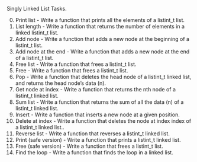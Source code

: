 Singly Linked List Tasks.

0. Print list - Write a function that prints all the elements of a listint_t list.
1. List length - Write a function that returns the number of elements in a linked listint_t list.
2. Add node - Write a function that adds a new node at the beginning of a listint_t list.
3. Add node at the end - Write a function that adds a new node at the end of a listint_t list.
4. Free list - Write a function that frees a listint_t list.
5. Free - Write a function that frees a listint_t list.
6. Pop - Write a function that deletes the head node of a listint_t linked list, and returns the head node’s data (n).
7. Get node at index - Write a function that returns the nth node of a listint_t linked list.
8. Sum list - Write a function that returns the sum of all the data (n) of a listint_t linked list.
9. Insert - Write a function that inserts a new node at a given position.
10. Delete at index - Write a function that deletes the node at index index of a listint_t linked list..
11. Reverse list - Write a function that reverses a listint_t linked list.
12. Print (safe version) - Write a function that prints a listint_t linked list.
13. Free (safe version) - Write a function that frees a listint_t list.
14. Find the loop - Write a function that finds the loop in a linked list.
